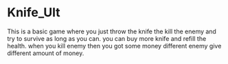 # Knife_Ult
This is a basic game where you just throw the knife the kill the enemy and try to survive as long as you can. you can buy more knife and refill the health. when you kill enemy then you got some money different enemy give different amount of money.
